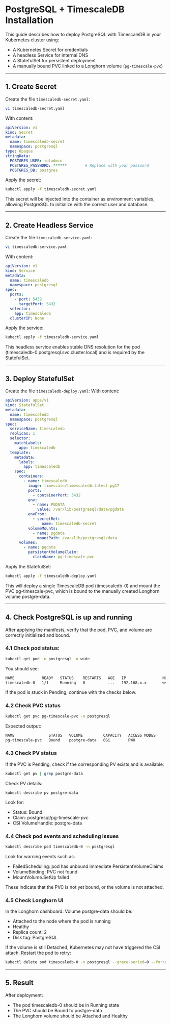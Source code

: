 # PostgreSQL + TimescaleDB Installation
This guide describes how to deploy PostgreSQL with TimescaleDB in your Kubernetes cluster using:
- A Kubernetes Secret for credentials
- A headless Service for internal DNS
- A StatefulSet for persistent deployment
- A manually bound PVC linked to a Longhorn volume (`pg-timescale-pvc`)

---

## 1. Create Secret
Create the file `timescaledb-secret.yaml`:
```bash
vi timescaledb-secret.yaml
```
With content:
```yaml
apiVersion: v1
kind: Secret
metadata:
  name: timescaledb-secret
  namespace: postgresql
type: Opaque
stringData:
  POSTGRES_USER: iotadmin
  POSTGRES_PASSWORD: ******        # Replace with your password
  POSTGRES_DB: postgres
```
Apply the secret:
```bash
kubectl apply -f timescaledb-secret.yaml
```
This secret will be injected into the container as environment variables, allowing PostgreSQL to initialize with the correct user and database.

---

## 2. Create Headless Service
Create the file `timescaledb-service.yaml`:
```bash
vi timescaledb-service.yaml
```
With content:
```yaml
apiVersion: v1
kind: Service
metadata:
  name: timescaledb
  namespace: postgresql
spec:
  ports:
    - port: 5432
      targetPort: 5432
  selector:
    app: timescaledb
  clusterIP: None
```
Apply the service:
```bash
kubectl apply -f timescaledb-service.yaml
```
This headless service enables stable DNS resolution for the pod (timescaledb-0.postgresql.svc.cluster.local) and is required by the StatefulSet.

---

## 3. Deploy StatefulSet
Create the file `timescaledb-deploy.yaml`:
With content:
```yaml
apiVersion: apps/v1
kind: StatefulSet
metadata:
  name: timescaledb
  namespace: postgresql
spec:
  serviceName: timescaledb
  replicas: 1
  selector:
    matchLabels:
      app: timescaledb
  template:
    metadata:
      labels:
        app: timescaledb
    spec:
      containers:
        - name: timescaledb
          image: timescale/timescaledb:latest-pg17
          ports:
            - containerPort: 5432
          env:
            - name: PGDATA
              value: /var/lib/postgresql/data/pgdata
          envFrom:
            - secretRef:
                name: timescaledb-secret
          volumeMounts:
            - name: pgdata
              mountPath: /var/lib/postgresql/data
      volumes:
        - name: pgdata
          persistentVolumeClaim:
            claimName: pg-timescale-pvc
```
Apply the StatefulSet:
```bash
kubectl apply -f timescaledb-deploy.yaml
```
This will deploy a single TimescaleDB pod (timescaledb-0) and mount the PVC pg-timescale-pvc, which is bound to the manually created Longhorn volume postgre-data.

--- 

## 4. Check PostgreSQL is up and running
After applying the manifests, verify that the pod, PVC, and volume are correctly initialized and bound.
### 4.1 Check pod status:
```bash
kubectl get pod -n postgresql -o wide
```
You should see:
```bash
NAME            READY   STATUS    RESTARTS   AGE   IP                NODE
timescaledb-0   1/1     Running   0          ...   192.168.x.x       wsrvX
```
If the pod is stuck in Pending, continue with the checks below.

### 4.2 Check PVC status
```bash
kubectl get pvc pg-timescale-pvc -n postgresql
```
Expected output:
```bash
NAME               STATUS   VOLUME         CAPACITY   ACCESS MODES 
pg-timescale-pvc   Bound    postgre-data   8Gi        RWO         
```

### 4.3 Check PV status
If the PVC is Pending, check if the corresponding PV exists and is available:
```bash
kubectl get pv | grep postgre-data
```
Check PV details:
```
kubectl describe pv postgre-data
```
Look for:
- Status: Bound
- Claim: postgresql/pg-timescale-pvc
- CSI VolumeHandle: postgre-data

### 4.4 Check pod events and scheduling issues
```bash
kubectl describe pod timescaledb-0 -n postgresql
```
Look for warning events such as:
- FailedScheduling: pod has unbound immediate PersistentVolumeClaims
- VolumeBinding: PVC not found
- MountVolume.SetUp failed

These indicate that the PVC is not yet bound, or the volume is not attached.

### 4.5 Check Longhorn UI
In the Longhorn dashboard:
Volume postgre-data should be:
- Attached to the node where the pod is running
- Healthy
- Replica count: 2
- Disk tag: PostgreSQL

If the volume is still Detached, Kubernetes may not have triggered the CSI attach. Restart the pod to retry:
```bash
kubectl delete pod timescaledb-0 -n postgresql --grace-period=0 --force
```

--- 

## 5. Result
After deployment:
- The pod timescaledb-0 should be in Running state
- The PVC should be Bound to postgre-data
- The Longhorn volume should be Attached and Healthy





